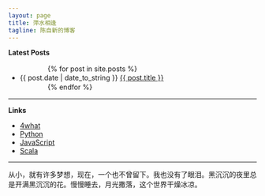 ```yaml
---
layout: page
title: 萍水相逢
tagline: 陈自新的博客
---
```


**Latest Posts**

<ul>
　　　　{% for post in site.posts %}
　　　　　　<li>{{ post.date | date_to_string }} <a href="{{ site.baseurl }}{{ post.url }}">{{ post.title }}</a></li>
　　　　{% endfor %}
</ul>

----

**Links** 

* [4what](http://4what.github.com/cn/)
* [Python](http://www.pyivy.com/)
* [JavaScript](http://www.jsoops.com/)
* [Scala](http://www.scalac.com/)

----

从小，就有许多梦想，现在，一个也不曾留下。我也没有了眼泪。黑沉沉的夜里总是开满黑沉沉的花。慢慢睡去，月光撒落，这个世界干燥冰凉。